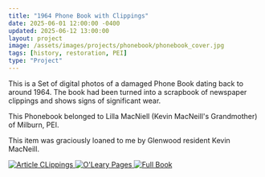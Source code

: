 ```yaml
---
title: "1964 Phone Book with Clippings"
date: 2025-06-01 12:00:00 -0400
updated: 2025-06-12 13:00:00
layout: project
image: /assets/images/projects/phonebook/phonebook_cover.jpg
tags: [history, restoration, PEI]
type: "Project"
---
```


This is a Set of digital photos of a damaged Phone Book dating back to around 1964. 
The book had been turned into a scrapbook of newspaper clippings and shows signs of significant wear. 

This Phonebook belonged to Lilla MacNiell (Kevin MacNeill's Grandmother) of Milburn, PEI.

This item was graciously loaned to me by Glenwood resident Kevin MacNeill.


<div class="gallery">
  <a href="{{ '/projects/1964-Phone-Book-with-Clippings-Articles/' | relative_url }}">
    <img src="{{ '/assets/images/projects/phonebook/clippings_cover.png' | relative_url }}" alt="Article CLippings">
  </a>
  <a href="{{ '/projects/1964-Phone-Book-with-Clippings-Oleary/' | relative_url }}">
    <img src="{{ '/assets/images/projects/phonebook/oleary_cover.png' | relative_url }}" alt="O'Leary Pages">
  </a>
  <a href="{{ '/projects/1964-Phone-Book-with-Clippings-Full/' | relative_url }}">
    <img src="{{ '/assets/images/projects/phonebook/phonebook_cover.jpg' | relative_url }}" alt="Full Book">
  </a>
</div>
